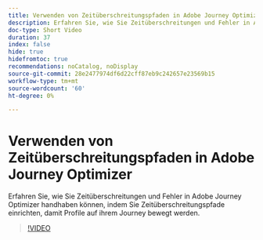 ```yaml
---
title: Verwenden von Zeitüberschreitungspfaden in Adobe Journey Optimizer
description: Erfahren Sie, wie Sie Zeitüberschreitungen und Fehler in Adobe Journey Optimizer handhaben können, indem Sie Zeitüberschreitungspfade einrichten, damit Profile auf ihrem Journey bewegt werden.
doc-type: Short Video
duration: 37
index: false
hide: true
hidefromtoc: true
recommendations: noCatalog, noDisplay
source-git-commit: 28e2477974df6d22cff87eb9c242657e23569b15
workflow-type: tm+mt
source-wordcount: '60'
ht-degree: 0%

---
```



# Verwenden von Zeitüberschreitungspfaden in Adobe Journey Optimizer

Erfahren Sie, wie Sie Zeitüberschreitungen und Fehler in Adobe Journey Optimizer handhaben können, indem Sie Zeitüberschreitungspfade einrichten, damit Profile auf ihrem Journey bewegt werden.

<!-- 62_S522_3442522_36_using-timeout-paths-in-adobe-journey-optimizer -->
>[!VIDEO](https://video.tv.adobe.com/v/3460483/?learn=on&enablevpops=true&captions=ger)
